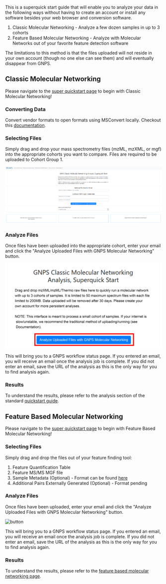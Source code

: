 
This is a superquick start guide that will enable you to analyze your data in the following ways without having to create an account or install any software besides your web browser and conversion software.

1. Classic Molecular Networking - Analyze a few dozen samples in up to 3 cohorts
2. Feature Based Molecular Networking - Analyze with Molecular Networks out of your favorite feature detection software

The limitations to this method is that the files uploaded will not reside in your own account (though no one else can see them) and will eventually disappear from GNPS.

## Classic Molecular Networking

Please navigate to the [super quickstart page](http://dorresteinappshub.ucsd.edu:5050/) to begin with Classic Molecular Networking!

### Converting Data

Convert vendor formats to open formats using MSConvert locally. Checkout this [documentation](fileconversion.md).

### Selecting Files

Simply drag and drop your mass spectrometry files (mzML, mzXML, or mgf) into the appropriate cohorts you want to compare. Files are required to be uploaded to Cohort Group 1.

![interface](img/superquickstart_selection.png)

### Analyze Files

Once files have been uploaded into the appropriate cohort, enter your email and click the "Analyze Uploaded Files with GNPS Molecular Networking" button.

![button](img/superquickstart.png)

This will bring you to a GNPS workflow status page. If you entered an email, you will receive an email once the analysis job is complete. If you did not enter an email, save the URL of the analysis as this is the only way for you to find analysis again.

### Results

To understand the results, please refer to the analysis section of the standard [quickstart guide](quickstart.md#view-analysis-results).

## Feature Based Molecular Networking

Please navigate to the [super quickstart page](http://dorresteinappshub.ucsd.edu:5050/featurebasednetworking) to begin with Feature Based Molecular Networking!

### Selecting Files

Simply drag and drop the files out of your feature finding tool:

1. Feature Quantification Table
2. Feature MS/MS MGF file
3. Sample Metadata (Optional) - Format can be found [here](networking/#metadata)
4. Additional Pairs Externally Generated (Optional) - Format pending

### Analyze Files

Once files have been uploaded, enter your email and click the "Analyze Uploaded Files with GNPS Molecular Networking" button.

![button](img/ssuperquickstart.png)

This will bring you to a GNPS workflow status page. If you entered an email, you will receive an email once the analysis job is complete. If you did not enter an email, save the URL of the analysis as this is the only way for you to find analysis again.

### Results

To understand the results, please refer to the [feature based molecular networking page](featurebasedmolecularnetworking/#feature-based-molecular-networking-in-gnps).
